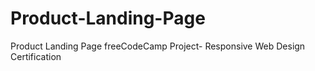 # Product-Landing-Page
Product Landing Page freeCodeCamp Project- Responsive Web Design Certification
